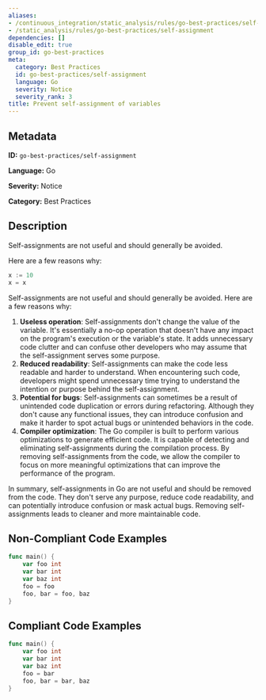 ```yaml
---
aliases:
- /continuous_integration/static_analysis/rules/go-best-practices/self-assignment
- /static_analysis/rules/go-best-practices/self-assignment
dependencies: []
disable_edit: true
group_id: go-best-practices
meta:
  category: Best Practices
  id: go-best-practices/self-assignment
  language: Go
  severity: Notice
  severity_rank: 3
title: Prevent self-assignment of variables
---
```

<!--  SOURCED FROM https://github.com/DataDog/datadog-static-analyzer-rule-docs -->


## Metadata
**ID:** `go-best-practices/self-assignment`

**Language:** Go

**Severity:** Notice

**Category:** Best Practices

## Description
Self-assignments are not useful and should generally be avoided. 
	
Here are a few reasons why:

```go
x := 10
x = x
```

Self-assignments are not useful and should generally be avoided. Here are a few reasons why:

1.  **Useless operation**: Self-assignments don't change the value of the variable. It's essentially a no-op operation that doesn't have any impact on the program's execution or the variable's state. It adds unnecessary code clutter and can confuse other developers who may assume that the self-assignment serves some purpose.
2.  **Reduced readability**: Self-assignments can make the code less readable and harder to understand. When encountering such code, developers might spend unnecessary time trying to understand the intention or purpose behind the self-assignment.
3.  **Potential for bugs**: Self-assignments can sometimes be a result of unintended code duplication or errors during refactoring. Although they don't cause any functional issues, they can introduce confusion and make it harder to spot actual bugs or unintended behaviors in the code.
4.  **Compiler optimization**: The Go compiler is built to perform various optimizations to generate efficient code. It is capable of detecting and eliminating self-assignments during the compilation process. By removing self-assignments from the code, we allow the compiler to focus on more meaningful optimizations that can improve the performance of the program.

In summary, self-assignments in Go are not useful and should be removed from the code. They don't serve any purpose, reduce code readability, and can potentially introduce confusion or mask actual bugs. Removing self-assignments leads to cleaner and more maintainable code.


## Non-Compliant Code Examples
```go
func main() {
    var foo int
    var bar int
    var baz int
    foo = foo
    foo, bar = foo, baz
}
```

## Compliant Code Examples
```go
func main() {
    var foo int
    var bar int
    var baz int
    foo = bar
    foo, bar = bar, baz
}
```
